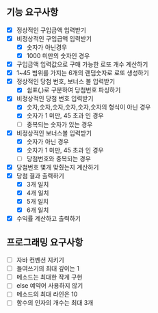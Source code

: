 ## 기능 요구사항

- [x] 정상적인 구입금액 입력받기
- [x] 비정상적인 구입급액 입력받기
    - [x] 숫자가 아닌경우
    - [x] 1000 미만의 숫자인 경우
- [x] 구입금액 입력값으로 구매 가능한 로또 개수 계산하기
- [x] 1~45 범위를 가지는 6개의 랜덤숫자로 로또 생성하기
- [x] 정상적인 당첨 번호, 보너스 볼 입력받기
    - [x] 쉼표(,)로 구분하여 당첨번호 파싱하기
- [x] 비정상적인 당첨 번호 입력받기
    - [x] 숫자,숫자,숫자,숫자,숫자,숫자의 형식이 아닌 경우
    - [x] 숫자가 1 미만, 45 초과 인 경우
    - [ ] 중복되는 숫자가 있는 경우
- [x] 비정상적인 보너스볼 입력받기
    - [x] 숫자가 아닌 경우
    - [x] 숫자가 1 미만, 45 초과 인 경우
    - [ ] 당첨번호와 중복되는 경우
- [x] 당첨번호 몇개 맞췄는지 계산하기
- [x] 당첨 결과 출력하기
    - [x] 3개 일치
    - [x] 4개 일치
    - [x] 5개 일치
    - [x] 6개 일치
- [x] 수익률 계산하고 출력하기

## 프로그래밍 요구사항

- [ ] 자바 컨벤션 지키기
- [ ] 들여쓰기의 최대 깊이는 1
- [ ] 메소드는 최대한 작게 구현
- [ ] else 예약어 사용하지 않기
- [ ] 메소드의 최대 라인은 10
- [ ] 함수의 인자의 개수는 최대 3개